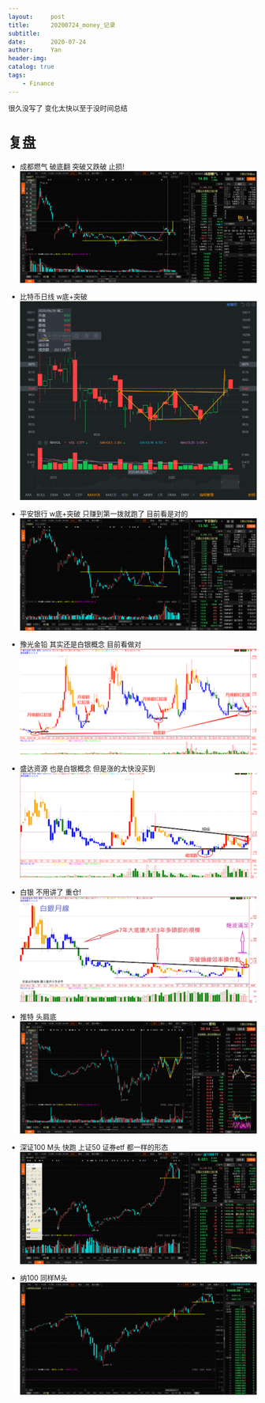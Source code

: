 ```yaml
---
layout:     post
title:      20200724_money_记录
subtitle:   
date:       2020-07-24
author:     Yan
header-img: 
catalog: true
tags:
    - Finance
---
```


很久没写了
变化太快以至于没时间总结

# 复盘
- 成都燃气 破底翻 突破又跌破 止损!
![](/img/d443b906.png)

- 比特币日线 w底+突破
![](/img/f84aaca5.png)

- 平安银行 w底+突破 只赚到第一拨就跑了 目前看是对的
![](/img/122966d7.png)

- 豫光金铅 其实还是白银概念 目前看做对
![](/img/f092603a.png)

- 盛达资源 也是白银概念 但是涨的太快没买到
![](/img/99d3bef4.png)

- 白银 不用讲了 重仓!
![](/img/19f7ea7f.png)

- 推特 头肩底
![](/img/df39533c.png)

- 深证100 M头 快跑 上证50 证券etf 都一样的形态
![](/img/9bc6a34f.png)

- 纳100 同样M头
![](/img/b4e25fa6.png)